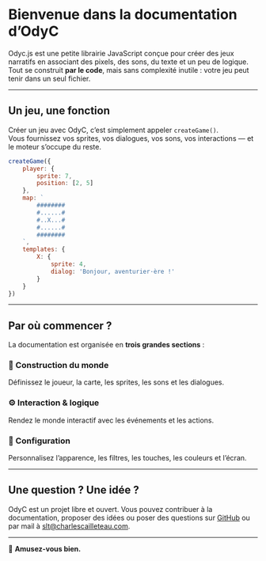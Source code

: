 <script>
import Emoji from '../../../lib/ui/Doc/Emoji.svelte'
</script>

# <Emoji src="✨" /> Bienvenue dans la documentation d’OdyC

Odyc.js est une petite librairie JavaScript conçue pour créer des jeux narratifs en associant des pixels, des sons, du texte et un peu de logique.  
Tout se construit **par le code**, mais sans complexité inutile : votre jeu peut tenir dans un seul fichier.

---

## <Emoji src="🎮" /> Un jeu, une fonction

Créer un jeu avec OdyC, c’est simplement appeler `createGame()`.  
Vous fournissez vos sprites, vos dialogues, vos sons, vos interactions — et le moteur s’occupe du reste.

```js
createGame({
	player: {
		sprite: 7,
		position: [2, 5]
	},
	map: `
		########
		#......#
		#..X...#
		#......#
		########
	`,
	templates: {
		X: {
			sprite: 4,
			dialog: 'Bonjour, aventurier·ère !'
		}
	}
})
```

---

## <Emoji src="🧭" /> Par où commencer ?

La documentation est organisée en **trois grandes sections** :

### 🧱 Construction du monde

Définissez le joueur, la carte, les sprites, les sons et les dialogues.

### ⚙️ Interaction & logique

Rendez le monde interactif avec les événements et les actions.

### 🎨 Configuration

Personnalisez l’apparence, les filtres, les touches, les couleurs et l’écran.

---

## <Emoji src="📫" /> Une question ? Une idée ?

OdyC est un projet libre et ouvert.
Vous pouvez contribuer à la documentation, proposer des idées ou poser des questions sur [GitHub](https://github.com/achtaitaipai/odyc) ou par mail à [slt@charlescailleteau.com](mailto:slt@charlescailleteau.com).

---

💫 **Amusez-vous bien.**
